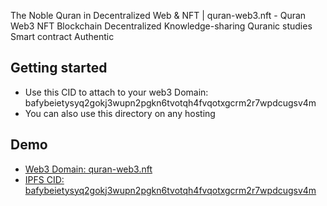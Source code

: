 The Noble Quran in Decentralized Web &amp; NFT | quran-web3.nft - Quran Web3 NFT Blockchain Decentralized Knowledge-sharing Quranic studies Smart contract Authentic

## Getting started
*  Use this CID to attach to your web3 Domain: bafybeietysyq2gokj3wupn2pgkn6tvotqh4fvqotxgcrm2r7wpdcugsv4m
*  You can also use this directory on any hosting

## Demo
*  <a href="https://quran--web3-crypto.ipns.dweb.link/">Web3 Domain: quran-web3.nft</a>
*  <a href="https://ipfs.io/ipfs/bafybeietysyq2gokj3wupn2pgkn6tvotqh4fvqotxgcrm2r7wpdcugsv4m">IPFS CID: bafybeietysyq2gokj3wupn2pgkn6tvotqh4fvqotxgcrm2r7wpdcugsv4m</a>
